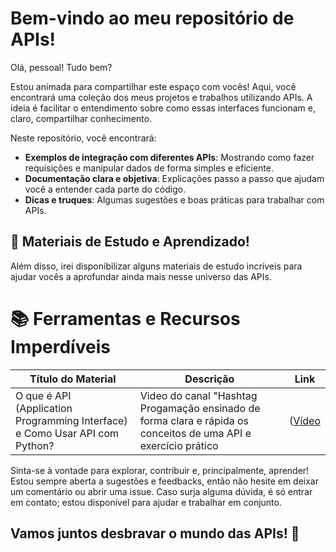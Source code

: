 # Bem-vindo ao meu repositório de APIs!

Olá, pessoal! Tudo bem?

Estou animada para compartilhar este espaço com vocês! Aqui, você encontrará uma coleção dos meus projetos e trabalhos utilizando APIs. A ideia é facilitar o entendimento sobre como essas interfaces funcionam e, claro, compartilhar conhecimento.

Neste repositório, você encontrará:

- **Exemplos de integração com diferentes APIs**: Mostrando como fazer requisições e manipular dados de forma simples e eficiente.
- **Documentação clara e objetiva**: Explicações passo a passo que ajudam você a entender cada parte do código.
- **Dicas e truques**: Algumas sugestões e boas práticas para trabalhar com APIs.

## 🚀 Materiais de Estudo e Aprendizado!

Além disso, irei disponibilizar alguns materiais de estudo incríveis para ajudar vocês a aprofundar ainda mais nesse universo das APIs. 

# 📚 Ferramentas e Recursos Imperdíveis

| Título do Material                | Descrição                                     | Link                                 |
|-----------------------------------|-----------------------------------------------|--------------------------------------|
| O que é API (Application Programming Interface) e Como Usar API com Python? | Video do canal "Hashtag Progamação ensinado de forma clara e rápida os conceitos de uma API e exercício prático |([Vídeo](https://youtu.be/eel1OVIdfUw?si=1vhC0F_FHW_9gvwR) |


Sinta-se à vontade para explorar, contribuir e, principalmente, aprender! Estou sempre aberta a sugestões e feedbacks, então não hesite em deixar um comentário ou abrir uma issue. Caso surja alguma dúvida, é só entrar em contato; estou disponível para ajudar e trabalhar em conjunto.

## Vamos juntos desbravar o mundo das APIs! 🚀

